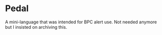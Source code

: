 # Pedal
A mini-language that was intended for BPC alert use. Not needed anymore but I insisted on archiving this.
